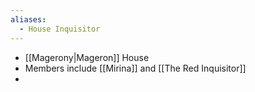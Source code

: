 ```yaml
---
aliases:
  - House Inquisitor
---
```

- [[Magerony|Mageron]] House
- Members include [[Mirina]] and [[The Red Inquisitor]]
- 